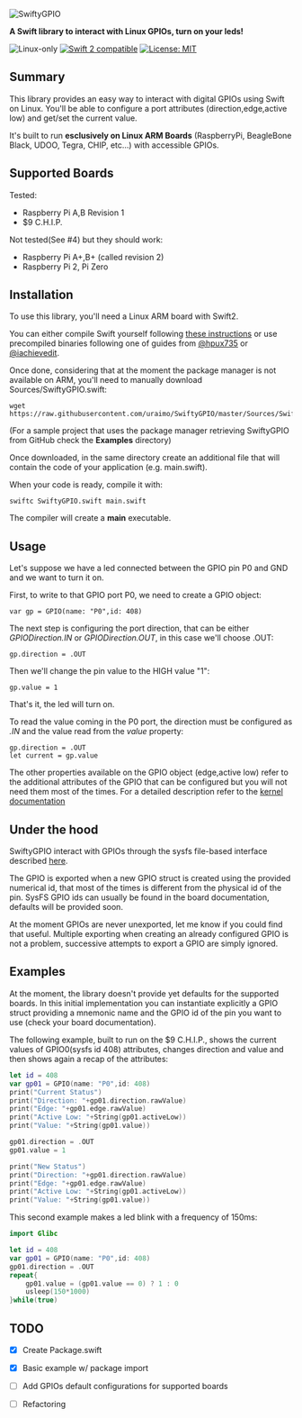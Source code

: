![SwiftyGPIO](https://github.com/uraimo/SwiftyGPIO/raw/master/logo.png)

**A Swift library to interact with Linux GPIOs, turn on your leds!**

<p>
<img src="https://img.shields.io/badge/os-linux-green.svg?style=flat" alt="Linux-only" />
<a href="https://developer.apple.com/swift"><img src="https://img.shields.io/badge/swift2-compatible-4BC51D.svg?style=flat" alt="Swift 2 compatible" /></a>
<a href="https://raw.githubusercontent.com/uraimo/SwiftyGPIO/master/LICENSE"><img src="http://img.shields.io/badge/license-MIT-blue.svg?style=flat" alt="License: MIT" /></a>
</p>

## Summary

This library provides an easy way to interact with digital GPIOs using Swift on Linux. You'll be able to configure a port attributes (direction,edge,active low) and get/set the current value.

It's built to run **esclusively on Linux ARM Boards** (RaspberryPi, BeagleBone Black, UDOO, Tegra, CHIP, etc...) with accessible GPIOs.

## Supported Boards

Tested:
* Raspberry Pi A,B Revision 1
* $9 C.H.I.P.

Not tested(See #4) but they should work:
* Raspberry Pi A+,B+ (called revision 2)
* Raspberry Pi 2, Pi Zero
                     
## Installation

To use this library, you'll need a Linux ARM board with Swift2.

You can either compile Swift yourself following [these instructions](http://www.housedillon.com/?p=2267) or use precompiled binaries following one of guides from [@hpux735](http://www.housedillon.com/?p=2293) or [@iachievedit](http://dev.iachieved.it/iachievedit/open-source-swift-on-raspberry-pi-2/).

Once done, considering that at the moment the package manager is not available on ARM, you'll need to manually download Sources/SwiftyGPIO.swift: 

    wget https://raw.githubusercontent.com/uraimo/SwiftyGPIO/master/Sources/SwiftyGPIO.swift
    
(For a sample project that uses the package manager retrieving SwiftyGPIO from GitHub check the **Examples** directory)

Once downloaded, in the same directory create an additional file that will contain the code of your application (e.g. main.swift). 

When your code is ready, compile it with:

    swiftc SwiftyGPIO.swift main.swift

The compiler will create a **main** executable.

## Usage

Let's suppose we have a led connected between the GPIO pin P0 and GND and we want to turn it on.

First, to write to that GPIO port P0, we need to create a GPIO object:

    var gp = GPIO(name: "P0",id: 408)
    
The next step is configuring the port direction, that can be either *GPIODirection.IN* or *GPIODirection.OUT*, in this case we'll choose .OUT:

    gp.direction = .OUT

Then we'll change the pin value to the HIGH value "1":
	
    gp.value = 1

That's it, the led will turn on.

To read the value coming in the P0 port, the direction must be configured as *.IN* and the value read from the *value* property:

    gp.direction = .OUT
    let current = gp.value

The other properties available on the GPIO object (edge,active low) refer to the additional attributes of the GPIO that can be configured but you will not need them most of the times. For a detailed description refer to the [kernel documentation](https://www.kernel.org/doc/Documentation/gpio/sysfs.txt)

## Under the hood

SwiftyGPIO interact with GPIOs through the sysfs file-based interface described [here](https://www.kernel.org/doc/Documentation/gpio/sysfs.txt).

The GPIO is exported when a new GPIO struct is created using the provided numerical id, that most of the times is different from the physical id of the pin. SysFS GPIO ids can usually be found in the board documentation, defaults will be provided soon.

At the moment GPIOs are never unexported, let me know if you could find that useful. Multiple exporting when creating an already configured GPIO is not a problem, successive attempts to export a GPIO are simply ignored.

## Examples

At the moment, the library doesn't provide yet defaults for the supported boards.
In this initial implementation you can instantiate explicitly a GPIO struct providing a mnemonic name and the GPIO id of the pin you want to use (check your board documentation).

The following example, built to run on the $9 C.H.I.P., shows the current values of GPIO0(sysfs id 408) attributes, changes direction and value and then shows again a recap of the attributes:

```Swift
let id = 408
var gp01 = GPIO(name: "P0",id: 408)
print("Current Status")
print("Direction: "+gp01.direction.rawValue)
print("Edge: "+gp01.edge.rawValue)
print("Active Low: "+String(gp01.activeLow))
print("Value: "+String(gp01.value))

gp01.direction = .OUT
gp01.value = 1

print("New Status")
print("Direction: "+gp01.direction.rawValue)
print("Edge: "+gp01.edge.rawValue)
print("Active Low: "+String(gp01.activeLow))
print("Value: "+String(gp01.value))
```

This second example makes a led blink with a frequency of 150ms:

```Swift
import Glibc

let id = 408
var gp01 = GPIO(name: "P0",id: 408)
gp01.direction = .OUT
repeat{
	gp01.value = (gp01.value == 0) ? 1 : 0
	usleep(150*1000)
}while(true) 
```

## TODO

- [x] Create Package.swift
- [x] Basic example w/ package import
- [ ] Add GPIOs default configurations for supported boards
- [ ] Refactoring

